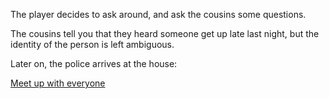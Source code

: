 The player decides to ask around, and ask the cousins some questions.

The cousins tell you that they heard someone get up late last night, but the identity of the person is left ambiguous.

Later on, the police arrives at the house:

[Meet up with everyone](first/firstvote.md)